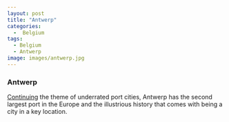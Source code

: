 ```yaml
---
layout: post
title: "Antwerp"
categories:
  -  Belgium
tags:
  - Belgium
  - Antwerp
image: images/antwerp.jpg
---
```


### Antwerp

[Continuing](/rotterdam) the theme of underrated port cities, Antwerp has the second largest port in the Europe and the illustrious history that comes with being a city in a key location.